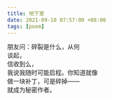 ```yaml
---
title: 地下室
date: 2021-09-10 07:57:00 +08:00
tags: [poem]
---
```

朋友问：碎裂是什么，从何  
谈起，  
信收到么，  
我说我随时可能启程。你知道就像  
做一块补丁，可是碎掉——   
就成为秘密作者。  